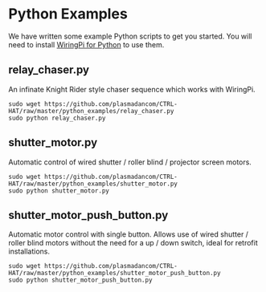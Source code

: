 # Python Examples

We have written some example Python scripts to get you started. You will need to install [WiringPi for Python](https://github.com/plasmadancom/CTRL-HAT#install-wiringpi) to use them.


## relay_chaser.py

An infinate Knight Rider style chaser sequence which works with WiringPi.

```
sudo wget https://github.com/plasmadancom/CTRL-HAT/raw/master/python_examples/relay_chaser.py
sudo python relay_chaser.py
```

## shutter_motor.py

Automatic control of wired shutter / roller blind / projector screen motors.

```
sudo wget https://github.com/plasmadancom/CTRL-HAT/raw/master/python_examples/shutter_motor.py
sudo python shutter_motor.py
```

## shutter_motor_push_button.py

Automatic motor control with single button. Allows use of wired shutter / roller blind motors without the need for a up / down switch, ideal for retrofit installations.

```
sudo wget https://github.com/plasmadancom/CTRL-HAT/raw/master/python_examples/shutter_motor_push_button.py
sudo python shutter_motor_push_button.py
```